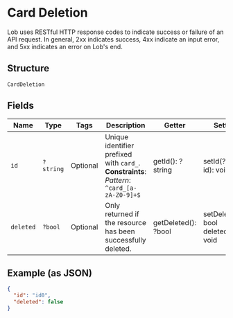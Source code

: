 
# Card Deletion

Lob uses RESTful HTTP response codes to indicate success or failure of an API request. In general, 2xx indicates success, 4xx indicate an input error, and 5xx indicates an error on Lob's end.

## Structure

`CardDeletion`

## Fields

| Name | Type | Tags | Description | Getter | Setter |
|  --- | --- | --- | --- | --- | --- |
| `id` | `?string` | Optional | Unique identifier prefixed with `card_`.<br>**Constraints**: *Pattern*: `^card_[a-zA-Z0-9]+$` | getId(): ?string | setId(?string id): void |
| `deleted` | `?bool` | Optional | Only returned if the resource has been successfully deleted. | getDeleted(): ?bool | setDeleted(?bool deleted): void |

## Example (as JSON)

```json
{
  "id": "id0",
  "deleted": false
}
```

